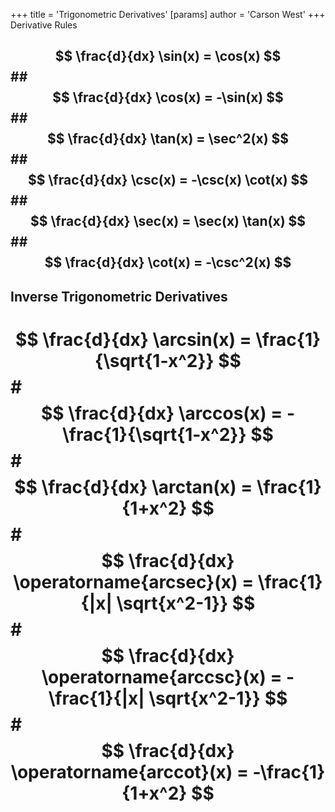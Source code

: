 +++
 title = 'Trigonometric Derivatives'
[params]
	author = 'Carson West'
+++
Derivative Rules
##  $$ \frac{d}{dx} \sin(x) = \cos(x) $$  ##  $$ \frac{d}{dx} \cos(x) = -\sin(x) $$  ##  $$ \frac{d}{dx} \tan(x) = \sec^2(x) $$  ##  $$ \frac{d}{dx} \csc(x) = -\csc(x) \cot(x) $$  ##  $$ \frac{d}{dx} \sec(x) = \sec(x) \tan(x) $$  ##  $$ \frac{d}{dx} \cot(x) = -\csc^2(x) $$  
## Inverse Trigonometric Derivatives 
#  $$ \frac{d}{dx} \arcsin(x) = \frac{1}{\sqrt{1-x^2}} $$  #  $$ \frac{d}{dx} \arccos(x) = -\frac{1}{\sqrt{1-x^2}} $$  #  $$ \frac{d}{dx} \arctan(x) = \frac{1}{1+x^2} $$  #  $$ \frac{d}{dx} \operatorname{arcsec}(x) = \frac{1}{|x| \sqrt{x^2-1}} $$  #  $$ \frac{d}{dx} \operatorname{arccsc}(x) = -\frac{1}{|x| \sqrt{x^2-1}} $$ #  $$ \frac{d}{dx} \operatorname{arccot}(x) = -\frac{1}{1+x^2} $$ 